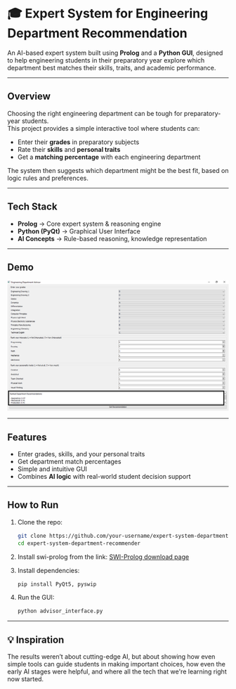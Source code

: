 # 🎓 Expert System for Engineering Department Recommendation

An AI-based expert system built using **Prolog** and a **Python GUI**, designed to help engineering students in their preparatory year explore which department best matches their skills, traits, and academic performance.  

---

## Overview
Choosing the right engineering department can be tough for preparatory-year students.  
This project provides a simple interactive tool where students can:  

- Enter their **grades** in preparatory subjects  
- Rate their **skills** and **personal traits**  
- Get a **matching percentage** with each engineering department  

The system then suggests which department might be the best fit, based on logic rules and preferences.

---

## Tech Stack
- **Prolog** → Core expert system & reasoning engine  
- **Python (PyQt)** → Graphical User Interface  
- **AI Concepts** → Rule-based reasoning, knowledge representation  

---

## Demo
![Demo](output_sample.png)

---

## Features
- Enter grades, skills, and your personal traits  
- Get department match percentages  
- Simple and intuitive GUI  
- Combines **AI logic** with real-world student decision support  

---

## How to Run
1. Clone the repo:  
   ```bash
   git clone https://github.com/your-username/expert-system-department-recommender.git
   cd expert-system-department-recommender

2. Install swi-prolog from the link: [SWI-Prolog download page](https://www.swi-prolog.org/download/stable)

3. Install dependencies:
   ```bash
   pip install PyQt5, pyswip

4. Run the GUI:
   ```bash
   python advisor_interface.py

---

## 💡 Inspiration
The results weren’t about cutting-edge AI, but about showing how even simple tools can guide students in making important choices, how even the early AI stages were helpful, and where all the tech that we're learning right now started.

